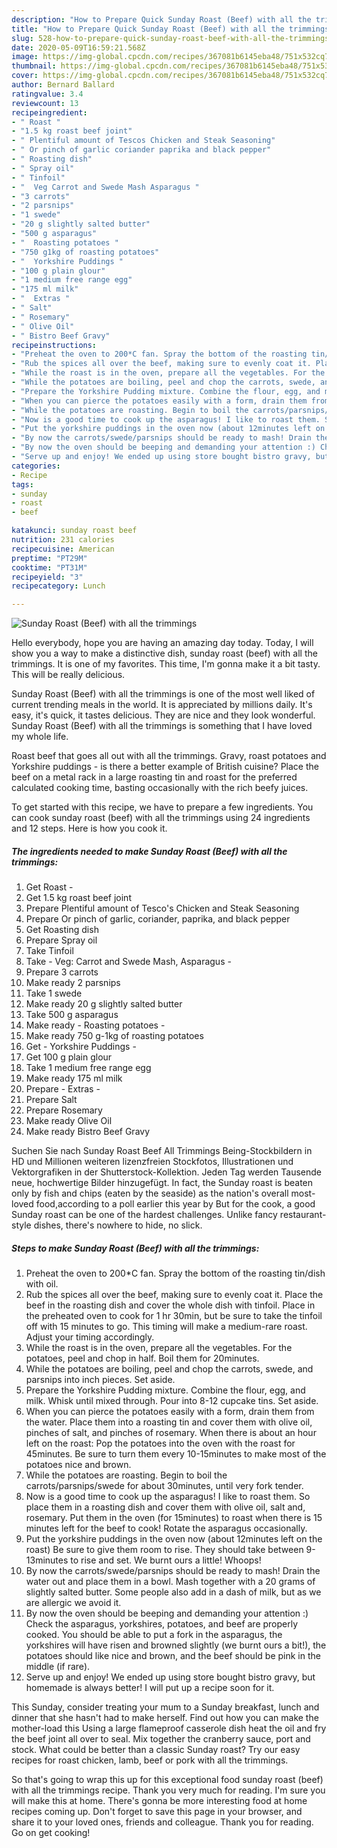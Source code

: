 ```yaml
---
description: "How to Prepare Quick Sunday Roast (Beef) with all the trimmings"
title: "How to Prepare Quick Sunday Roast (Beef) with all the trimmings"
slug: 528-how-to-prepare-quick-sunday-roast-beef-with-all-the-trimmings
date: 2020-05-09T16:59:21.568Z
image: https://img-global.cpcdn.com/recipes/367081b6145eba48/751x532cq70/sunday-roast-beef-with-all-the-trimmings-recipe-main-photo.jpg
thumbnail: https://img-global.cpcdn.com/recipes/367081b6145eba48/751x532cq70/sunday-roast-beef-with-all-the-trimmings-recipe-main-photo.jpg
cover: https://img-global.cpcdn.com/recipes/367081b6145eba48/751x532cq70/sunday-roast-beef-with-all-the-trimmings-recipe-main-photo.jpg
author: Bernard Ballard
ratingvalue: 3.4
reviewcount: 13
recipeingredient:
- " Roast "
- "1.5 kg roast beef joint"
- " Plentiful amount of Tescos Chicken and Steak Seasoning"
- " Or pinch of garlic coriander paprika and black pepper"
- " Roasting dish"
- " Spray oil"
- " Tinfoil"
- "  Veg Carrot and Swede Mash Asparagus "
- "3 carrots"
- "2 parsnips"
- "1 swede"
- "20 g slightly salted butter"
- "500 g asparagus"
- "  Roasting potatoes "
- "750 g1kg of roasting potatoes"
- "  Yorkshire Puddings "
- "100 g plain glour"
- "1 medium free range egg"
- "175 ml milk"
- "  Extras "
- " Salt"
- " Rosemary"
- " Olive Oil"
- " Bistro Beef Gravy"
recipeinstructions:
- "Preheat the oven to 200*C fan. Spray the bottom of the roasting tin/dish with oil."
- "Rub the spices all over the beef, making sure to evenly coat it. Place the beef in the roasting dish and cover the whole dish with tinfoil. Place in the preheated oven to cook for 1 hr 30min, but be sure to take the tinfoil off with 15 minutes to go. This timing will make a medium-rare roast. Adjust your timing accordingly."
- "While the roast is in the oven, prepare all the vegetables. For the potatoes, peel and chop in half. Boil them for 20minutes."
- "While the potatoes are boiling, peel and chop the carrots, swede, and parsnips into inch pieces. Set aside."
- "Prepare the Yorkshire Pudding mixture. Combine the flour, egg, and milk. Whisk until mixed through. Pour into 8-12 cupcake tins. Set aside."
- "When you can pierce the potatoes easily with a form, drain them from the water. Place them into a roasting tin and cover them with olive oil, pinches of salt, and pinches of rosemary. When there is about an hour left on the roast: Pop the potatoes into the oven with the roast for 45minutes. Be sure to turn them every 10-15minutes to make most of the potatoes nice and brown."
- "While the potatoes are roasting. Begin to boil the carrots/parsnips/swede for about 30minutes, until very fork tender."
- "Now is a good time to cook up the asparagus! I like to roast them. So place them in a roasting dish and cover them with olive oil, salt and, rosemary. Put them in the oven (for 15minutes) to roast when there is 15 minutes left for the beef to cook! Rotate the asparagus occasionally."
- "Put the yorkshire puddings in the oven now (about 12minutes left on the roast) Be sure to give them room to rise. They should take between 9-13minutes to rise and set. We burnt ours a little! Whoops!"
- "By now the carrots/swede/parsnips should be ready to mash! Drain the water out and place them in a bowl. Mash together with a 20 grams of slightly salted butter. Some people also add in a dash of milk, but as we are allergic we avoid it."
- "By now the oven should be beeping and demanding your attention :) Check the asparagus, yorkshires, potatoes, and beef are properly cooked. You should be able to put a fork in the asparagus, the yorkshires will have risen and browned slightly (we burnt ours a bit!), the potatoes should like nice and brown, and the beef should be pink in the middle (if rare)."
- "Serve up and enjoy! We ended up using store bought bistro gravy, but homemade is always better! I will put up a recipe soon for it."
categories:
- Recipe
tags:
- sunday
- roast
- beef

katakunci: sunday roast beef 
nutrition: 231 calories
recipecuisine: American
preptime: "PT29M"
cooktime: "PT31M"
recipeyield: "3"
recipecategory: Lunch

---
```



![Sunday Roast (Beef) with all the trimmings](https://img-global.cpcdn.com/recipes/367081b6145eba48/751x532cq70/sunday-roast-beef-with-all-the-trimmings-recipe-main-photo.jpg)

Hello everybody, hope you are having an amazing day today. Today, I will show you a way to make a distinctive dish, sunday roast (beef) with all the trimmings. It is one of my favorites. This time, I'm gonna make it a bit tasty. This will be really delicious.

Sunday Roast (Beef) with all the trimmings is one of the most well liked of current trending meals in the world. It is appreciated by millions daily. It's easy, it's quick, it tastes delicious. They are nice and they look wonderful. Sunday Roast (Beef) with all the trimmings is something that I have loved my whole life.

Roast beef that goes all out with all the trimmings. Gravy, roast potatoes and Yorkshire puddings - is there a better example of British cuisine? Place the beef on a metal rack in a large roasting tin and roast for the preferred calculated cooking time, basting occasionally with the rich beefy juices.


To get started with this recipe, we have to prepare a few ingredients. You can cook sunday roast (beef) with all the trimmings using 24 ingredients and 12 steps. Here is how you cook it.

<!--inarticleads1-->

##### The ingredients needed to make Sunday Roast (Beef) with all the trimmings:

1. Get  Roast -
1. Get 1.5 kg roast beef joint
1. Prepare  Plentiful amount of Tesco&#39;s Chicken and Steak Seasoning
1. Prepare  Or pinch of garlic, coriander, paprika, and black pepper
1. Get  Roasting dish
1. Prepare  Spray oil
1. Take  Tinfoil
1. Take  - Veg: Carrot and Swede Mash, Asparagus -
1. Prepare 3 carrots
1. Make ready 2 parsnips
1. Take 1 swede
1. Make ready 20 g slightly salted butter
1. Take 500 g asparagus
1. Make ready  - Roasting potatoes -
1. Make ready 750 g-1kg of roasting potatoes
1. Get  - Yorkshire Puddings -
1. Get 100 g plain glour
1. Take 1 medium free range egg
1. Make ready 175 ml milk
1. Prepare  - Extras -
1. Prepare  Salt
1. Prepare  Rosemary
1. Make ready  Olive Oil
1. Make ready  Bistro Beef Gravy


Suchen Sie nach Sunday Roast Beef All Trimmings Being-Stockbildern in HD und Millionen weiteren lizenzfreien Stockfotos, Illustrationen und Vektorgrafiken in der Shutterstock-Kollektion. Jeden Tag werden Tausende neue, hochwertige Bilder hinzugefügt. In fact, the Sunday roast is beaten only by fish and chips (eaten by the seaside) as the nation&#39;s overall most-loved food,according to a poll earlier this year by But for the cook, a good Sunday roast can be one of the hardest challenges. Unlike fancy restaurant-style dishes, there&#39;s nowhere to hide, no slick. 

<!--inarticleads2-->

##### Steps to make Sunday Roast (Beef) with all the trimmings:

1. Preheat the oven to 200*C fan. Spray the bottom of the roasting tin/dish with oil.
1. Rub the spices all over the beef, making sure to evenly coat it. Place the beef in the roasting dish and cover the whole dish with tinfoil. Place in the preheated oven to cook for 1 hr 30min, but be sure to take the tinfoil off with 15 minutes to go. This timing will make a medium-rare roast. Adjust your timing accordingly.
1. While the roast is in the oven, prepare all the vegetables. For the potatoes, peel and chop in half. Boil them for 20minutes.
1. While the potatoes are boiling, peel and chop the carrots, swede, and parsnips into inch pieces. Set aside.
1. Prepare the Yorkshire Pudding mixture. Combine the flour, egg, and milk. Whisk until mixed through. Pour into 8-12 cupcake tins. Set aside.
1. When you can pierce the potatoes easily with a form, drain them from the water. Place them into a roasting tin and cover them with olive oil, pinches of salt, and pinches of rosemary. When there is about an hour left on the roast: Pop the potatoes into the oven with the roast for 45minutes. Be sure to turn them every 10-15minutes to make most of the potatoes nice and brown.
1. While the potatoes are roasting. Begin to boil the carrots/parsnips/swede for about 30minutes, until very fork tender.
1. Now is a good time to cook up the asparagus! I like to roast them. So place them in a roasting dish and cover them with olive oil, salt and, rosemary. Put them in the oven (for 15minutes) to roast when there is 15 minutes left for the beef to cook! Rotate the asparagus occasionally.
1. Put the yorkshire puddings in the oven now (about 12minutes left on the roast) Be sure to give them room to rise. They should take between 9-13minutes to rise and set. We burnt ours a little! Whoops!
1. By now the carrots/swede/parsnips should be ready to mash! Drain the water out and place them in a bowl. Mash together with a 20 grams of slightly salted butter. Some people also add in a dash of milk, but as we are allergic we avoid it.
1. By now the oven should be beeping and demanding your attention :) Check the asparagus, yorkshires, potatoes, and beef are properly cooked. You should be able to put a fork in the asparagus, the yorkshires will have risen and browned slightly (we burnt ours a bit!), the potatoes should like nice and brown, and the beef should be pink in the middle (if rare).
1. Serve up and enjoy! We ended up using store bought bistro gravy, but homemade is always better! I will put up a recipe soon for it.


This Sunday, consider treating your mum to a Sunday breakfast, lunch and dinner that she hasn&#39;t had to make herself. Find out how you can make the mother-load this Using a large flameproof casserole dish heat the oil and fry the beef joint all over to seal. Mix together the cranberry sauce, port and stock. What could be better than a classic Sunday roast? Try our easy recipes for roast chicken, lamb, beef or pork with all the trimmings. 

So that's going to wrap this up for this exceptional food sunday roast (beef) with all the trimmings recipe. Thank you very much for reading. I'm sure you will make this at home. There's gonna be more interesting food at home recipes coming up. Don't forget to save this page in your browser, and share it to your loved ones, friends and colleague. Thank you for reading. Go on get cooking!
